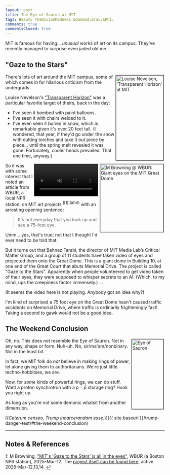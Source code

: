 ```yaml
---
layout: post
title: The Eye of Sauron at MIT
tags: Beauty TheDivineMadness &Gammad;&Tau;&Phi;
comments: true
commentsClosed: true
---
```


MIT is famous for having&hellip; _unusual_ works of art on its campus.  They've recently
managed to surprise even jaded old me.  


## "Gaze to the Stars"  

<img src="{{ site.baseurl }}/images/2025-03-19-eye-of-sauron-at-mit-transparent-horizon.jpg" width="150" height="268" alt="Louise Nevelson, 'Transparent Horizon' at MIT" title="Louise Nevelson, 'Transparent Horizon' at MIT" style="float: right; margin: 3px 3px 3px 3px; border: 1px solid #000000;">
There's lots of art around the MIT campus, some of which comes in for hilarious criticism
from the undergrads.  

Louise Nevelson's ["Transparent Horizon"](https://en.wikipedia.org/wiki/Transparent_Horizon) 
was a particular favorite target of theirs, back in the day:  
- I've seen it bombed with paint balloons.  
- I've seen it with chairs welded to it.  
- I've even seen it buried in snow, which is remarkable given it's over 20 feet tall.  (I
  wondered, that year, if they'd go under the snow with cutting torches and take it out
  piece by piece&hellip; until the spring melt revealed it was gone.  Fortunately, cooler
  heads prevailed.  That one time, anyway.)  

<img src="{{ site.baseurl }}/images/2025-03-19-eye-of-sauron-at-mit-wbur-1.jpg" width="200" height="214" alt="M Browning @ WBUR: Giant eyes on the MIT Great Dome" title="M Browning @ WBUR: Giant eyes on the MIT Great Dome" style="float: right; margin: 3px 3px 3px 3px; border: 1px solid #000000;">
<video width="200" controls playsinline preload="auto" style="float: right; margin: 3px 3px 3px 3px; border: 1px solid #000000;">
  <source src="{{ site.baseurl }}/images/2025-03-19-eye-of-sauron-at-mit-gaze-to-the-stars.mp4" type="video/mp4">
  Your browser does not appear to support playing this video?
</video>
So it was with some interest that I noted an article from WBUR, a local NPR station, on
MIT art projects <sup id="fn1a">[[1]](#fn1)</sup> with an arresting opening sentence:  

> It's not everyday that you look up and see a 75-foot eye.  

Umm&hellip; yes, that's true; not that I thought I'd ever need to be told that.

But it turns out that Behnaz Farahi, the director of MIT Media Lab’s Critical Matter
Group, and a group of 11 students have taken video of eyes and projected them onto the
Great Dome.  This is a giant dome in Building 10, at one end of the Great Court that abuts
Memorial Drive.  The project is called "Gaze to the Stars".  Apparently when people
volunteered to get video taken of their eyes, they were supposed to whisper secrets to an
AI.  (Which, to my mind, ups the creepiness factor immensely.)  ...  

(It seems the video here is not playing.  Anybody got an idea why?)  

I'm kind of surprised a 75 foot eye on the Great Dome hasn't caused traffic accidents on
Memorial Drive, where traffic is ordinarily frighteningly fast!  Taking a second to gawk
would not be a good idea.  


## The Weekend Conclusion  

<img src="{{ site.baseurl }}/images/2025-03-19-eye-of-sauron-at-mit-sauron-1.jpg" width="100" height="220" alt="Eye of Sauron" title="Eye of Sauron" style="float: right; margin: 3px 3px 3px 3px; border: 1px solid #000000;">

Oh, no.  This does _not_ resemble the Eye of Sauron.  Not in any way, shape or form.
Nuh-uh.  No, sir/ma'am/nonbinary.  Not in the least bit.  

In fact, we MIT folk do _not_ believe in making rings of power, let alone giving
them to authoritarians.  We're just little techno-hobbitses, we are.  

Now, for _some_ kinds of powerful rings, we can do stuff.  Want a proton synchrotron with a
$p-\bar{p}$ storage ring?  Hook you right up.  

As long as you're not some demonic whatsit from another dimension.  

[(_Ceterum censeo, Trump incarcerandam esse._)]({{ site.baseurl }}/trump-danger-test/#the-weekend-conclusion)  

---

## Notes &amp; References  

<!--
<sup id="fn1a">[[1]](#fn1)</sup>

<a id="fn1">1</a>: ***, ["***"](***), *** DOI: [***](***). [↩](#fn1a)  

<a href="{{ site.baseurl }}/images/***">
  <img src="{{ site.baseurl }}/images/***" width="400" height="***" alt="***" title="***" style="float: right; margin: 3px 3px 3px 3px; border: 1px solid #000000;">
</a>

<a href="***">
  <img src="{{ site.baseurl }}/images/***" width="550" height="***" alt="***" title="***" style="margin: 3px 3px 3px 3px; border: 1px solid #000000;">
</a>

<iframe width="400" height="224" src="***" allow="accelerometer; encrypted-media; gyroscope; picture-in-picture" allowfullscreen style="float: right; margin: 3px 3px 3px 3px; border: 1px solid #000000;"></iframe>
-->

<a id="fn1">1</a>: M Browning, ["MIT's 'Gaze to the Stars' is all in the eyes"](https://www.wbur.org/news/2025/03/12/mit-gaze-to-the-stars-artfinity-behnaz-farahi), WBUR (a Boston NPR station), 2025-Mar-12.  The [project itself can be found here](https://artfinity.mit.edu/event/gaze-to-the-stars), active 2025-Mar-12,13,14. [↩](#fn1a)  
